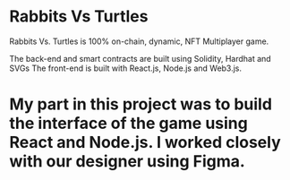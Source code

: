 # Rabbits Vs Turtles

Rabbits Vs. Turtles is 100% on-chain, dynamic, NFT Multiplayer game.

The back-end and smart contracts are built using Solidity, Hardhat and SVGs The front-end is built with React.js, Node.js and Web3.js.

# My part in this project was to build the interface of the game using React and Node.js. I worked closely with our designer using Figma.
